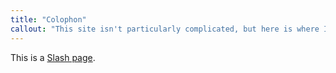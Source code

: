 ```yaml
---
title: "Colophon"
callout: "This site isn't particularly complicated, but here is where I'll describe how the site is built and hosted."
---
```


This is a [Slash page](https://slashpages.net/#colophon).
